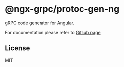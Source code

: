 # @ngx-grpc/protoc-gen-ng

gRPC code generator for Angular.

For documentation please refer to [Github page](https://github.com/ngx-grpc/ngx-grpc)

## License

MIT
